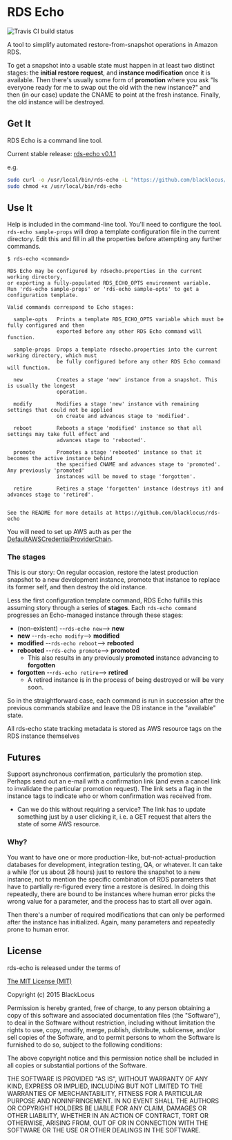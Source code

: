 RDS Echo
========

![Travis CI build status](https://travis-ci.org/blacklocus/rds-echo.svg?branch=master)

A tool to simplify automated restore-from-snapshot operations in Amazon RDS.

To get a snapshot into a usable state must happen in at least two distinct stages: the **initial restore request**, and
**instance modification** once it is available. Then there's usually some form of **promotion** where you ask "Is
everyone ready for me to swap out the old with the new instance?" and then (in our case) update the CNAME to point at the fresh
instance. Finally, the old instance will be destroyed.



## Get It ##
RDS Echo is a command line tool.

Current stable release: [rds-echo v0.1.1](https://github.com/blacklocus/rds-echo/releases/tag/v0.1.1)

e.g.
```bash
sudo curl -o /usr/local/bin/rds-echo -L "https://github.com/blacklocus/rds-echo/releases/download/v0.1.1/rds-echo" && \
sudo chmod +x /usr/local/bin/rds-echo
```


## Use It ##
Help is included in the command-line tool. You'll need to configure the tool. `rds-echo sample-props` will drop a template
configuration file in the current directory. Edit this and fill in all the properties before attempting any further commands.

```
$ rds-echo <command>

RDS Echo may be configured by rdsecho.properties in the current working directory,
or exporting a fully-populated RDS_ECHO_OPTS environment variable.
Run 'rds-echo sample-props' or 'rds-echo sample-opts' to get a configuration template.

Valid commands correspond to Echo stages:

  sample-opts   Prints a template RDS_ECHO_OPTS variable which must be fully configured and then
                exported before any other RDS Echo command will function.

  sample-props  Drops a template rdsecho.properties into the current working directory, which must
                be fully configured before any other RDS Echo command will function.

  new           Creates a stage 'new' instance from a snapshot. This is usually the longest
                operation.

  modify        Modifies a stage 'new' instance with remaining settings that could not be applied
                on create and advances stage to 'modified'.

  reboot        Reboots a stage 'modified' instance so that all settings may take full effect and
                advances stage to 'rebooted'.

  promote       Promotes a stage 'rebooted' instance so that it becomes the active instance behind
                the specified CNAME and advances stage to 'promoted'. Any previously 'promoted'
                instances will be moved to stage 'forgotten'.

  retire        Retires a stage 'forgotten' instance (destroys it) and advances stage to 'retired'.


See the README for more details at https://github.com/blacklocus/rds-echo
```

You will need to set up AWS auth as per the
[DefaultAWSCredentialProviderChain](http://docs.aws.amazon.com/AWSJavaSDK/latest/javadoc/com/amazonaws/auth/DefaultAWSCredentialsProviderChain.html).


### The stages ###
This is our story: On regular occasion, restore the latest production snapshot to a new development instance, promote
that instance to replace its former self, and then destroy the old instance.

Less the first configuration template command, RDS Echo fulfills this assuming story through a series of **stages**.
Each `rds-echo command` progresses an Echo-managed instance through these stages:

  - (non-existent) --`rds-echo new`-->     **new**
  - **new**        --`rds-echo modify`-->  **modified**
  - **modified**   --`rds-echo reboot`-->  **rebooted**
  - **rebooted**   --`rds-echo promote`--> **promoted**
    - This also results in any previously **promoted** instance advancing to **forgotten**
  - **forgotten**  --`rds-echo retire`-->  **retired**
    - A retired instance is in the process of being destroyed or will be very soon.

So in the straightforward case, each command is run in succession after the previous commands stabilize and leave the
DB instance in the "available" state.

All rds-echo state tracking metadata is stored as AWS resource tags on the RDS instance themselves



## Futures ##

Support asynchronous confirmation, particularly the promotion step. Perhaps send out an e-mail with a confirmation link
(and even a cancel link to invalidate the particular promotion request). The link sets a flag in the instance tags
to indicate who or whom confirmation was received from.

  - Can we do this without requiring a service? The link has to update something just by a user clicking it, i.e. a GET
    request that alters the state of some AWS resource.



### Why? ###

You want to have one or more production-like, but-not-actual-production databases for development, integration testing,
QA, or whatever. It can take a while (for us about 28 hours) just to restore the snapshot to a new instance, not to
mention the specific combination of RDS parameters that have to partially re-figured every time a restore is desired.
In doing this repeatedly, there are bound to be instances where human error picks the wrong value for a parameter,
and the process has to start all over again.

Then there's a number of required modifications that can only be performed after the instance has initialized.
Again, many parameters and repeatedly prone to human error.



## License ##

rds-echo is released under the terms of

[The MIT License (MIT)](http://opensource.org/licenses/MIT)

Copyright (c) 2015 BlackLocus

Permission is hereby granted, free of charge, to any person obtaining a copy
of this software and associated documentation files (the "Software"), to deal
in the Software without restriction, including without limitation the rights
to use, copy, modify, merge, publish, distribute, sublicense, and/or sell
copies of the Software, and to permit persons to whom the Software is
furnished to do so, subject to the following conditions:

The above copyright notice and this permission notice shall be included in
all copies or substantial portions of the Software.

THE SOFTWARE IS PROVIDED "AS IS", WITHOUT WARRANTY OF ANY KIND, EXPRESS OR
IMPLIED, INCLUDING BUT NOT LIMITED TO THE WARRANTIES OF MERCHANTABILITY,
FITNESS FOR A PARTICULAR PURPOSE AND NONINFRINGEMENT. IN NO EVENT SHALL THE
AUTHORS OR COPYRIGHT HOLDERS BE LIABLE FOR ANY CLAIM, DAMAGES OR OTHER
LIABILITY, WHETHER IN AN ACTION OF CONTRACT, TORT OR OTHERWISE, ARISING FROM,
OUT OF OR IN CONNECTION WITH THE SOFTWARE OR THE USE OR OTHER DEALINGS IN
THE SOFTWARE.
